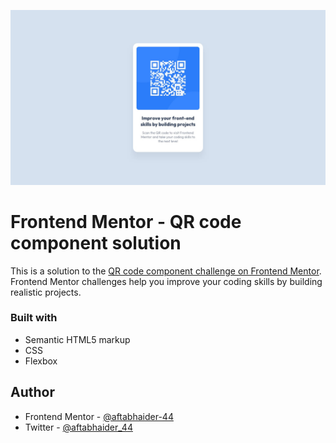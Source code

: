 ![QR code component challenge on Frontend Mentor](./design/desktop-design.jpg)

# Frontend Mentor - QR code component solution

This is a solution to the [QR code component challenge on Frontend Mentor](https://www.frontendmentor.io/challenges/qr-code-component-iux_sIO_H). Frontend Mentor challenges help you improve your coding skills by building realistic projects. 

### Built with

- Semantic HTML5 markup
- CSS 
- Flexbox

## Author

- Frontend Mentor - [@aftabhaider-44](https://www.frontendmentor.io/profile/aftabhaider-44)
- Twitter - [@aftabhaider_44](https://twitter.com/aftabhaider_44)

